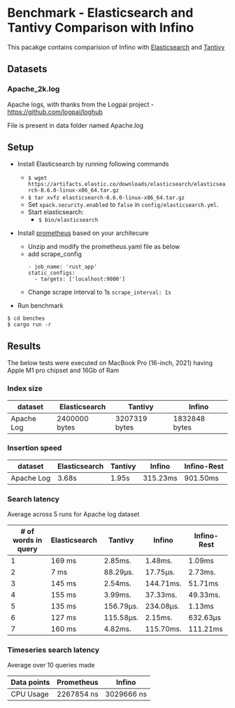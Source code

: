 # Benchmark - Elasticsearch and Tantivy Comparison with Infino

This pacakge contains comparision of Infino with [Elasticsearch](https://github.com/elastic/elasticsearch-rs) and [Tantivy](https://github.com/quickwit-oss/tantivy)

## Datasets

### Apache_2k.log

Apache logs, with thanks from the Logpai project - https://github.com/logpai/loghub

File is present in data folder named Apache.log

## Setup

- Install Elasticsearch by running following commands
  - `$ wget https://artifacts.elastic.co/downloads/elasticsearch/elasticsearch-8.6.0-linux-x86_64.tar.gz`
  - `$ tar xvfz elasticsearch-8.6.0-linux-x86_64.tar.gz`
  - Set `xpack.security.enabled` to `false` in `config/elasticsearch.yml`.
  - Start elasticsearch:
    - `$ bin/elasticsearch`
- Install [prometheus](https://prometheus.io/download/) based on your architecure

  - Unzip and modify the prometheus.yaml file as below
  - add scrape_config
    ```
    - job_name: 'rust_app'
    static_configs:
      - targets: ['localhost:9000']
    ```
  - Change scrape interval to 1s `scrape_interval: 1s`

- Run benchmark

```
$ cd benches
$ cargo run -r
```

## Results

The below tests were executed on MacBook Pro (16-inch, 2021) having Apple M1 pro chipset and 16Gb of Ram

### Index size

| dataset    | Elasticsearch | Tantivy       | Infino        |
| ---------- | ------------- | ------------- | ------------- |
| Apache Log | 2400000 bytes | 3207319 bytes | 1832848 bytes |

### Insertion speed

| dataset    | Elasticsearch | Tantivy | Infino   | Infino-Rest |
| ---------- | ------------- | ------- | -------- | ----------- |
| Apache Log | 3.68s         | 1.95s   | 315.23ms | 901.50ms    |

### Search latency

Average across 5 runs for Apache log dataset

| # of words in query | Elasticsearch | Tantivy   | Infino    | Infino-Rest |
| ------------------- | ------------- | --------- | --------- | ----------- |
| 1                   | 169 ms        | 2.85ms.   | 1.48ms.   | 1.09ms      |
| 2                   | 7 ms          | 88.29µs.  | 17.75µs.  | 2.73ms.     |
| 3                   | 145 ms        | 2.54ms.   | 144.71ms. | 51.71ms     |
| 4                   | 155 ms        | 3.99ms.   | 37.33ms.  | 49.33ms.    |
| 5                   | 135 ms        | 156.79µs. | 234.08µs. | 1.13ms      |
| 6                   | 127 ms        | 115.58µs. | 2.15ms.   | 632.63µs    |
| 7                   | 160 ms        | 4.82ms.   | 115.70ms. | 111.21ms    |

### Timeseries search latency

Average over 10 queries made

| Data points | Prometheus | Infino     |
| ----------- | ---------- | ---------- |
| CPU Usage   | 2267854 ns | 3029666 ns |
